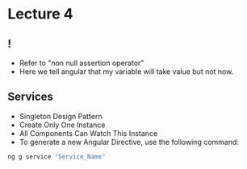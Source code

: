 # Lecture 4

##  !
  - Refer to "non null assertion operator"
  - Here we tell angular that my variable will take value but not now.

##  Services
  - Singleton Design Pattern 
  - Create Only One Instance
  - All Components Can Watch This Instance
  - To generate a new Angular Directive, use the following command:  

```bash
ng g service "Service_Name"
```

